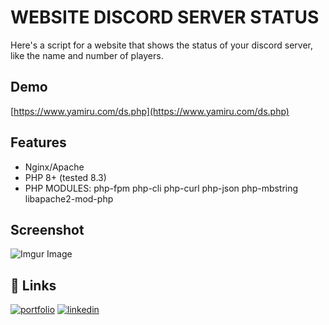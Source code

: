 
# WEBSITE DISCORD SERVER STATUS

Here's a script for a website that shows the status of your discord server, like the name and number of players.

## Demo

[https://www.yamiru.com/ds.php](https://www.yamiru.com/ds.php)

## Features

- Nginx/Apache
- PHP 8+ (tested 8.3)
- PHP MODULES: php-fpm php-cli php-curl php-json php-mbstring libapache2-mod-php



## Screenshot
![Imgur Image](https://i.imgur.com/qBUSTXT.png)



## 🔗 Links
[![portfolio](https://img.shields.io/badge/my_portfolio-000?style=for-the-badge&logo=ko-fi&logoColor=white)](https://yamiru.com/)
[![linkedin](https://img.shields.io/badge/linkedin-0A66C2?style=for-the-badge&logo=linkedin&logoColor=white)](https://www.linkedin.com/in/vaskoviktor)


